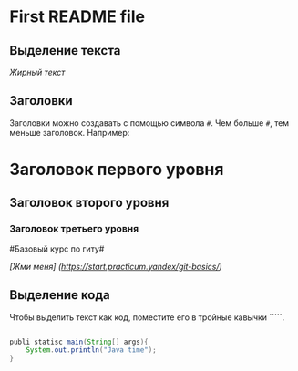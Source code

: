 # First README file

## Выделение текста

*Жирный текст*

## Заголовки

Заголовки можно создавать с помощью символа `#`. Чем больше `#`, тем меньше заголовок. Например:

# Заголовок первого уровня
## Заголовок второго уровня
### Заголовок третьего уровня


#Базовый курс по гиту#

_[Жми меня] (https://start.practicum.yandex/git-basics/)_


## Выделение кода

Чтобы выделить текст как код, поместите его в тройные кавычки `````. 

```Java

publi statisc main(String[] args){
	System.out.println("Java time");
}
```

